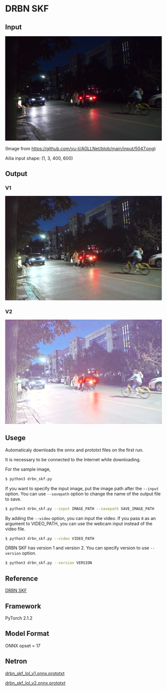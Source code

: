 # DRBN SKF

## Input
![Input](input.png)

(Image from https://github.com/yu-li/AGLLNet/blob/main/input/5047.png)

Ailia input shape: (1, 3, 400, 600)

## Output
### V1
![Output1](output1.png)


### V2
![Output2](output2.png)


## Usege
Automaticaly downloads the onnx and prototxt files on the first run. 

It is necessary to be connected to the Internet while downloading.

For the sample image,
```bash
$ python3 drbn_skf.py
```

If you want to specify the input image, put the image path after the `--input` option. You can use `--savepath` option to change the name of the output file to save.
```bash
$ python3 drbn_skf.py --input IMAGE_PATH --savepath SAVE_IMAGE_PATH
```

By adding the `--video` option, you can input the video.
If you pass `0` as an argument to VIDEO_PATH, you can use the webcam input instead of the video file.
```bash
$ python3 drbn_skf.py --video VIDEO_PATH
```

DRBN SKF has version 1 and version 2. You can specify version to use `--version` option.
```bash
$ python3 drbn_skf.py --version VERSION
```

## Reference
[DRBN SKF](https://github.com/langmanbusi/Semantic-Aware-Low-Light-Image-Enhancement/tree/main/DRBN_SKF)


## Framework
PyTorch 2.1.2

## Model Format
ONNX opset = 17

## Netron
[drbn_skf_lol_v1.onnx.prototxt](https://storage.googleapis.com/ailia-models/drbn_skf/drbn_slf_lol_v1.onnx.prototxt)

[drbn_skf_lol_v2.onnx.prototxt](https://storage.googleapis.com/ailia-models/drbn_skf/drbn_slf_lol_v2.onnx.prototxt)
